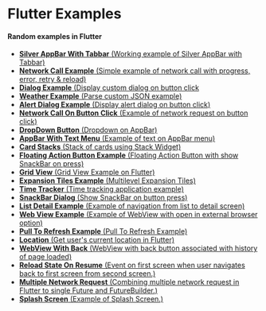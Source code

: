# Flutter Examples

#### Random examples in Flutter
- <a href="https://github.com/sharmadhiraj/flutter_examples/blob/master/lib/screens/silver-appbar-with-tabbar.dart" target="_blank">**Silver AppBar With Tabbar** (Working example of Silver AppBar with Tabbar)</a></a></a>
- <a href="https://github.com/sharmadhiraj/flutter_examples/blob/master/lib/screens/network-example.dart" target="_blank">**Network Call Example** (Simple example of network call with progress, error, retry & reload)</a></a>
- <a href="https://github.com/sharmadhiraj/flutter_examples/blob/master/lib/screens/dialog.dart" target="_blank">**Dialog Example** (Display custom dialog on button click
- <a href="https://github.com/sharmadhiraj/flutter_examples/blob/master/lib/screens/weather.dart" target="_blank">**Weather Example** (Parse custom JSON example)</a></a>
- <a href="https://github.com/sharmadhiraj/flutter_examples/blob/master/lib/screens/alert-dialog.dart" target="_blank">**Alert Dialog Example** (Display alert dialog on button click)</a></a>
- <a href="https://github.com/sharmadhiraj/flutter_examples/blob/master/lib/screens/posts.dart" target="_blank">**Network Call On Button Click** (Example of network request on button click)</a></a>
- <a href="https://github.com/sharmadhiraj/flutter_examples/blob/master/lib/screens/dropdown-button-navigation.dart" target="_blank">**DropDown Button** (Dropdown on AppBar)</a></a>
- <a href="https://github.com/sharmadhiraj/flutter_examples/blob/master/lib/screens/app-bar-with-text-menu.dart" target="_blank">**AppBar With Text Menu** (Example of text on AppBar menu)</a></a>
- <a href="https://github.com/sharmadhiraj/flutter_examples/blob/master/lib/screens/stack-of-cards.dart" target="_blank">**Card Stacks** (Stack of cards using Stack Widget)</a></a>
- <a href="https://github.com/sharmadhiraj/flutter_examples/blob/master/lib/screens/fab.dart" target="_blank">**Floating Action Button Example** (Floating Action Button with show SnackBar on press)</a></a>
- <a href="https://github.com/sharmadhiraj/flutter_examples/blob/master/lib/screens/grid-view.dart" target="_blank">**Grid View** (Grid View Example on Flutter)</a></a>
- <a href="https://github.com/sharmadhiraj/flutter_examples/blob/master/lib/screens/expansion-tiles.dart" target="_blank">**Expansion Tiles Example** (Multilevel Expansion Tiles)</a></a>
- <a href="https://github.com/sharmadhiraj/flutter_examples/blob/master/lib/screens/time-tracking.dart" target="_blank">**Time Tracker** (Time tracking application example)</a></a>
- <a href="https://github.com/sharmadhiraj/flutter_examples/blob/master/lib/screens/snackbar-dialog.dart" target="_blank">**SnackBar Dialog** (Show SnackBar on button press)</a></a>
- <a href="https://github.com/sharmadhiraj/flutter_examples/blob/master/lib/screens/list-detail-example.dart" target="_blank">**List Detail Example** (Example of navigation from list to detail screen)</a></a>
- <a href="https://github.com/sharmadhiraj/flutter_examples/blob/master/lib/screens/webview-example.dart" target="_blank">**Web View Example** (Example of WebView with open in external browser option)</a></a>
- <a href="https://github.com/sharmadhiraj/flutter_examples/blob/master/lib/screens/pull_to_refresh.dart" target="_blank">**Pull To Refresh Example** (Pull To Refresh Example)</a></a>
- <a href="https://github.com/sharmadhiraj/flutter_examples/blob/master/lib/screens/location.dart" target="_blank">**Location** (Get user's current location in Flutter)</a></a>
- <a href="https://github.com/sharmadhiraj/flutter_examples/blob/master/lib/screens/webview_back.dart" target="_blank">**WebView With Back** (WebView with back button associated with history of page loaded)</a></a>
- <a href="https://github.com/sharmadhiraj/flutter_examples/blob/master/lib/screens/reload_state_on_resume.dart" target="_blank">**Reload State On Resume** (Event on first screen when user navigates back to first screen from second screen.)</a></a>
- <a href="https://github.com/sharmadhiraj/flutter_examples/blob/master/lib/screens/multiple_network_requests.dart" target="_blank">**Multiple Network Request** (Combining multiple network request in Flutter to single Future and FutureBuilder.)</a></a>
- <a href="https://github.com/sharmadhiraj/flutter_examples/blob/master/lib/screens/splash.dart" target="_blank">**Splash Screen** (Example of Splash Screen.)</a></a>